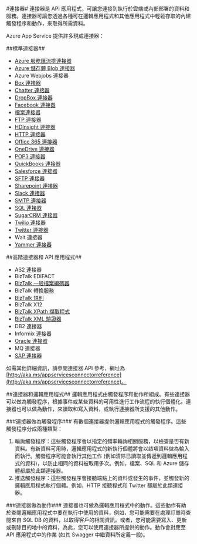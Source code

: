 <properties
   pageTitle="使用連接器"
   description="使用連接器"
   services="app-service\logic"
   documentationCenter=".net,nodejs,java"
   authors="anuragdalmia"
   manager="dwrede"
   editor=""/>

<tags
   ms.service="app-service-logic"
   ms.devlang="multiple"
   ms.topic="article"
   ms.tgt_pltfrm="na"
   ms.workload="integration"
   ms.date="03/20/2015"
   ms.author="prkumar"/>

#連接器#
連接器是 API 應用程式，可讓您連接到執行於雲端或內部部署的資料和服務。連接器可讓您透過各種可在邏輯應用程式和其他應用程式中輕鬆存取的內建觸發程序和動作，來取得所需資料。

Azure App Service 提供許多現成連接器：

##標準連接器##
* [Azure 服務匯流排連接器]
* [Azure 儲存體 Blob 連接器]
* Azure Webjobs 連接器
* [Box 連接器]
* [Chatter 連接器]
* [DropBox 連接器]
* [Facebook 連接器]
* [檔案連接器]
* [FTP 連接器]
* [HDInsight 連接器]
* [HTTP 連接器]
* [Office 365 連接器]
* [OneDrive 連接器]
* [POP3 連接器]
* [QuickBooks 連接器]
* [Salesforce 連接器]
* [SFTP 連接器]
* [Sharepoint 連接器]
* [Slack 連接器]
* [SMTP 連接器]
* [SQL 連接器]
* [SugarCRM 連接器]
* [Twilio 連接器]
* [Twitter 連接器]
* Wait 連接器
* [Yammer 連接器]

##高階連接器和 API 應用程式##
* AS2 連接器
* BizTalk EDIFACT
* [BizTalk 一般檔案編碼器]
* BizTalk 轉換服務
* [BizTalk 規則]
* BizTalk X12
* [BizTalk XPath 擷取程式]
* [BizTalk XML 驗證器]
* DB2 連接器
* Informix 連接器
* [Oracle 連接器]
* MQ 連接器
* [SAP 連接器]

如需其他詳細資訊，請參閱連接器 API 參考，網址為 [http://aka.ms/appservicesconnectorreference](http://aka.ms/appservicesconnectorreference)。

##連接器和邏輯應用程式##
邏輯應用程式由觸發程序和動作所組成。有些連接器可以做為觸發程序，根據事件或某些資料的可用性進行工作流程的執行個體化。連接器也可以做為動作，來讀取和寫入資料，或執行連接器所支援的其他動作。

###連接器做為觸發程序###
有數個連接器提供邏輯應用程式的觸發程序。這些觸發程序分成兩種類型：

1. 輪詢觸發程序：這些觸發程序會以指定的頻率輪詢相關服務，以檢查是否有新資料。有新資料可用時，邏輯應用程式的新執行個體將會以該項資料做為輸入而執行。觸發程序可能會執行其他工作 (例如清除已讀取並傳遞到邏輯應用程式的資料)，以防止相同的資料被取用多次。例如，檔案、SQL 和 Azure 儲存體都屬於此類連接器。
2. 推送觸發程序：這些觸發程序會接聽端點上的資料或發生的事件，並觸發新的邏輯應用程式執行個體。例如，HTTP 接聽程式和 Twitter 都屬於此類連接器。

###連接器做為動作###
連接器也可做為邏輯應用程式中的動作。這些動作有助於查閱邏輯應用程式中要在執行中使用的資料，例如，您可能需要在處理訂單時查閱來自 SQL DB 的資料，以取得客戶的相關資訊。或者，您可能需要寫入、更新或刪除目的地中的資料，為此，您可以使用連接器所提供的動作。動作會對應至 API 應用程式中的作業 (如其 Swagger 中繼資料所定義一般)。


<!-- Links -->

[Box 連接器]: app-service-logic-connector-box.md
[Facebook 連接器]: app-service-logic-connector-facebook.md
[Salesforce 連接器]: app-service-logic-connector-salesforce.md
[Twitter 連接器]: app-service-logic-connector-twitter.md
[SAP 連接器]: app-service-logic-connector-sap.md
[FTP 連接器]: app-service-logic-connector-ftp.md
[HTTP 連接器]: app-service-logic-connector-http.md
[Azure 儲存體 Blob 連接器]: app-service-logic-connector-azurestorageblob.md
[Office 365 連接器]: app-service-logic-connector-office365.md
[Sharepoint 連接器]: app-service-logic-connector-sharepoint.md
[SugarCRM 連接器]: app-service-logic-connector-sugarcrm.md
[QuickBooks 連接器]: app-service-logic-connector-quickbooks.md
[Yammer 連接器]: app-service-logic-connector-yammer.md
[Twilio 連接器]: app-service-logic-connector-twilio.md
[SMTP 連接器]: app-service-logic-connector-smtp.md
[SFTP 連接器]: app-service-logic-connector-sftp.md
[POP3 連接器]: app-service-logic-connector-pop3.md
[DropBox 連接器]: app-service-logic-connector-dropbox.md
[Chatter 連接器]: app-service-logic-connector-chatter.md
[HDInsight 連接器]: app-service-logic-connector-hdinsight.md
[Azure 服務匯流排連接器]: app-service-logic-connector-azureservicebus.md
[Oracle 連接器]: app-service-logic-connector-oracle.md
[SQL 連接器]: app-service-logic-connector-sql.md
[OneDrive 連接器]: app-service-logic-connector-onedrive.md
[檔案連接器]: app-service-logic-connector-file.md
[Slack 連接器]: app-service-logic-connector-slack.md
[BizTalk 一般檔案編碼器]: app-service-logic-flatfile-encoder.md
[BizTalk XPath 擷取程式]: app-service-logic-xpath-extract.md
[BizTalk XML 驗證器]: app-service-logic-xml-validator.md
[BizTalk 規則]: app-service-logic-use-biztalk-rules.md
 

<!---HONumber=62-->